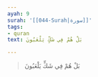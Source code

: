 ```yaml
---
ayah: 9
surah: '[[044-Surah|سورة]]'
tags:
- quran
text: بَلْ هُمْ فِي شَكٍّ يَلْعَبُونَ

---
```

> بَلْ هُمْ فِي شَكٍّ يَلْعَبُونَ
